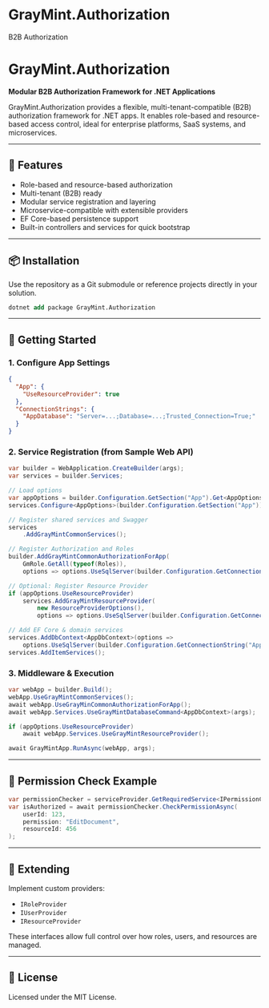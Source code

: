 # GrayMint.Authorization
B2B Authorization

# GrayMint.Authorization

**Modular B2B Authorization Framework for .NET Applications**

GrayMint.Authorization provides a flexible, multi-tenant-compatible (B2B) authorization framework for .NET apps. It enables role-based and resource-based access control, ideal for enterprise platforms, SaaS systems, and microservices.

---

## 🔧 Features

- Role-based and resource-based authorization
- Multi-tenant (B2B) ready
- Modular service registration and layering
- Microservice-compatible with extensible providers
- EF Core-based persistence support
- Built-in controllers and services for quick bootstrap

---

## 📦 Installation

Use the repository as a Git submodule or reference projects directly in your solution.

```ps
dotnet add package GrayMint.Authorization
```

---

## 🚀 Getting Started

### 1. Configure App Settings
```json
{
  "App": {
    "UseResourceProvider": true
  },
  "ConnectionStrings": {
    "AppDatabase": "Server=...;Database=...;Trusted_Connection=True;"
  }
}
```

### 2. Service Registration (from Sample Web API)
```csharp
var builder = WebApplication.CreateBuilder(args);
var services = builder.Services;

// Load options
var appOptions = builder.Configuration.GetSection("App").Get<AppOptions>();
services.Configure<AppOptions>(builder.Configuration.GetSection("App"));

// Register shared services and Swagger
services
    .AddGrayMintCommonServices();

// Register Authorization and Roles
builder.AddGrayMintCommonAuthorizationForApp(
    GmRole.GetAll(typeof(Roles)),
    options => options.UseSqlServer(builder.Configuration.GetConnectionString("AppDatabase")));

// Optional: Register Resource Provider
if (appOptions.UseResourceProvider)
    services.AddGrayMintResourceProvider(
        new ResourceProviderOptions(),
        options => options.UseSqlServer(builder.Configuration.GetConnectionString("AppDatabase")));

// Add EF Core & domain services
services.AddDbContext<AppDbContext>(options =>
    options.UseSqlServer(builder.Configuration.GetConnectionString("AppDatabase")));
services.AddItemServices();
```

### 3. Middleware & Execution
```csharp
var webApp = builder.Build();
webApp.UseGrayMintCommonServices();
await webApp.UseGrayMinCommonAuthorizationForApp();
await webApp.Services.UseGrayMintDatabaseCommand<AppDbContext>(args);

if (appOptions.UseResourceProvider)
    await webApp.Services.UseGrayMintResourceProvider();

await GrayMintApp.RunAsync(webApp, args);
```

---

## 🧪 Permission Check Example

```csharp
var permissionChecker = serviceProvider.GetRequiredService<IPermissionChecker>();
var isAuthorized = await permissionChecker.CheckPermissionAsync(
    userId: 123,
    permission: "EditDocument",
    resourceId: 456
);
```

---
## 🧩 Extending

Implement custom providers:
- `IRoleProvider`
- `IUserProvider`
- `IResourceProvider`

These interfaces allow full control over how roles, users, and resources are managed.

---

## 📄 License

Licensed under the MIT License.


